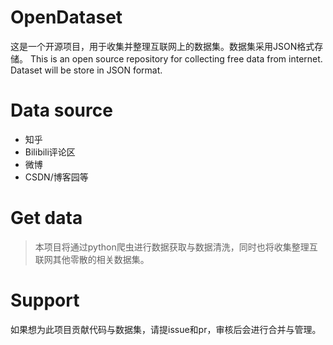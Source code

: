 # OpenDataset
这是一个开源项目，用于收集并整理互联网上的数据集。数据集采用JSON格式存储。
This is an open source repository for collecting free data from internet. Dataset will be store in JSON format.

# Data source
* 知乎
* Bilibili评论区
* 微博
* CSDN/博客园等

# Get data
> 本项目将通过python爬虫进行数据获取与数据清洗，同时也将收集整理互联网其他零散的相关数据集。

# Support
如果想为此项目贡献代码与数据集，请提issue和pr，审核后会进行合并与管理。
